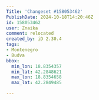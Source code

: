 ```yaml
---
Title: 'Changeset #158053462'
PublishDate: 2024-10-18T14:20:46Z
id: 158053462
user: Znaika
comment: relocated
created_by: iD 2.30.4
tags:
- Montenegro
- Budva
bbox:
  min_lon: 18.8354357
  min_lat: 42.2848621
  max_lon: 18.8354658
  max_lat: 42.2849485

---
```

